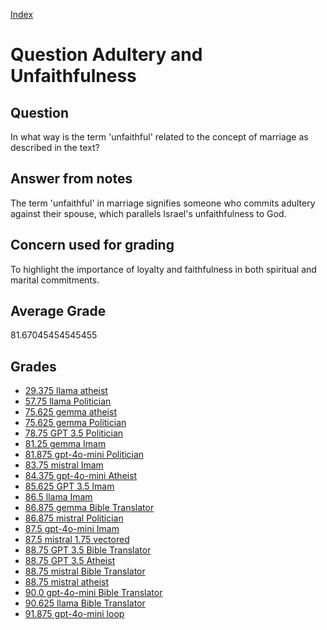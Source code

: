 
[Index](../../index.md)
# Question Adultery and Unfaithfulness
## Question
In what way is the term 'unfaithful' related to the concept of marriage as described in the text?

## Answer from notes
The term 'unfaithful' in marriage signifies someone who commits adultery against their spouse, which parallels Israel's unfaithfulness to God.

## Concern used for grading
To highlight the importance of loyalty and faithfulness in both spiritual and marital commitments.

## Average Grade
81.67045454545455

## Grades
 * [29.375 llama atheist](../answers/llama_atheist/Adultery_and_Unfaithfulness.md)
 * [57.75 llama Politician](../answers/llama_Politician/Adultery_and_Unfaithfulness.md)
 * [75.625 gemma atheist](../answers/gemma_atheist/Adultery_and_Unfaithfulness.md)
 * [75.625 gemma Politician](../answers/gemma_Politician/Adultery_and_Unfaithfulness.md)
 * [78.75 GPT 3.5 Politician](../answers/GPT_3.5_Politician/Adultery_and_Unfaithfulness.md)
 * [81.25 gemma Imam](../answers/gemma_Imam/Adultery_and_Unfaithfulness.md)
 * [81.875 gpt-4o-mini Politician](../answers/gpt-4o-mini_Politician/Adultery_and_Unfaithfulness.md)
 * [83.75 mistral Imam](../answers/mistral_Imam/Adultery_and_Unfaithfulness.md)
 * [84.375 gpt-4o-mini Atheist](../answers/gpt-4o-mini_Atheist/Adultery_and_Unfaithfulness.md)
 * [85.625 GPT 3.5 Imam](../answers/GPT_3.5_Imam/Adultery_and_Unfaithfulness.md)
 * [86.5 llama Imam](../answers/llama_Imam/Adultery_and_Unfaithfulness.md)
 * [86.875 gemma Bible Translator](../answers/gemma_Bible_Translator/Adultery_and_Unfaithfulness.md)
 * [86.875 mistral Politician](../answers/mistral_Politician/Adultery_and_Unfaithfulness.md)
 * [87.5 gpt-4o-mini Imam](../answers/gpt-4o-mini_Imam/Adultery_and_Unfaithfulness.md)
 * [87.5 mistral 1.75 vectored](../answers/mistral_1.75_vectored/Adultery_and_Unfaithfulness.md)
 * [88.75 GPT 3.5 Bible Translator](../answers/GPT_3.5_Bible_Translator/Adultery_and_Unfaithfulness.md)
 * [88.75 GPT 3.5 Atheist](../answers/GPT_3.5_Atheist/Adultery_and_Unfaithfulness.md)
 * [88.75 mistral Bible Translator](../answers/mistral_Bible_Translator/Adultery_and_Unfaithfulness.md)
 * [88.75 mistral atheist](../answers/mistral_atheist/Adultery_and_Unfaithfulness.md)
 * [90.0 gpt-4o-mini Bible Translator](../answers/gpt-4o-mini_Bible_Translator/Adultery_and_Unfaithfulness.md)
 * [90.625 llama Bible Translator](../answers/llama_Bible_Translator/Adultery_and_Unfaithfulness.md)
 * [91.875 gpt-4o-mini loop](../answers/gpt-4o-mini_loop/Adultery_and_Unfaithfulness.md)
